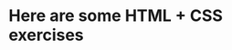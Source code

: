 # Here are some HTML + CSS exercises

<!-- - [TikTok特效](https://zeesu1.github.io/html_css_demo/TikTok特效/index.html)
- [windows加载特效](https://zeesu1.github.io/html_css_demo/windows加载/index.html)
- [边框特效](https://zeesu1.github.io/html_css_demo/边框特效/index.html)
- [图片悬浮](https://zeesu1.github.io/html_css_demo/图片悬浮/index.html)
- [折叠菜单](https://zeesu1.github.io/html_css_demo/折叠菜单/index.html)
- [background-clip](https://zeesu1.github.io/html_css_demo/background-clip/index.html)
- [导航菜单](https://zeesu1.github.io/html_css_demo/Navigation/index.html)
- [回到顶部按钮](https://zeesu1.github.io/html_css_demo/TopBtn/index.html)
- [静态页面demo](https://zeesu1.github.io/html_css_demo/website-exer/index.html)
- [Login Btn](https://zeesu1.github.io/html_css_demo/LoginBtn/index.html)
- [Glowing Border](https://zeesu1.github.io/html_css_demo/GlowingBorder/index.html)
- [Meteor Shower](https://zeesu1.github.io/html_css_demo/MeteorShower/index.html)
-  -->